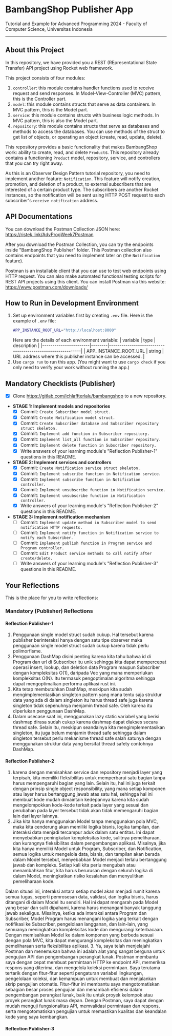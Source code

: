 # BambangShop Publisher App
Tutorial and Example for Advanced Programming 2024 - Faculty of Computer Science, Universitas Indonesia

---

## About this Project
In this repository, we have provided you a REST (REpresentational State Transfer) API project using Rocket web framework.

This project consists of four modules:
1.  `controller`: this module contains handler functions used to receive request and send responses.
    In Model-View-Controller (MVC) pattern, this is the Controller part.
2.  `model`: this module contains structs that serve as data containers.
    In MVC pattern, this is the Model part.
3.  `service`: this module contains structs with business logic methods.
    In MVC pattern, this is also the Model part.
4.  `repository`: this module contains structs that serve as databases and methods to access the databases.
    You can use methods of the struct to get list of objects, or operating an object (create, read, update, delete).

This repository provides a basic functionality that makes BambangShop work: ability to create, read, and delete `Product`s.
This repository already contains a functioning `Product` model, repository, service, and controllers that you can try right away.

As this is an Observer Design Pattern tutorial repository, you need to implement another feature: `Notification`.
This feature will notify creation, promotion, and deletion of a product, to external subscribers that are interested of a certain product type.
The subscribers are another Rocket instances, so the notification will be sent using HTTP POST request to each subscriber's `receive notification` address.

## API Documentations

You can download the Postman Collection JSON here: https://ristek.link/AdvProgWeek7Postman

After you download the Postman Collection, you can try the endpoints inside "BambangShop Publisher" folder.
This Postman collection also contains endpoints that you need to implement later on (the `Notification` feature).

Postman is an installable client that you can use to test web endpoints using HTTP request.
You can also make automated functional testing scripts for REST API projects using this client.
You can install Postman via this website: https://www.postman.com/downloads/

## How to Run in Development Environment
1.  Set up environment variables first by creating `.env` file.
    Here is the example of `.env` file:
    ```bash
    APP_INSTANCE_ROOT_URL="http://localhost:8000"
    ```
    Here are the details of each environment variable:
    | variable              | type   | description                                                |
    |-----------------------|--------|------------------------------------------------------------|
    | APP_INSTANCE_ROOT_URL | string | URL address where this publisher instance can be accessed. |
2.  Use `cargo run` to run this app.
    (You might want to use `cargo check` if you only need to verify your work without running the app.)

## Mandatory Checklists (Publisher)
-   [x] Clone https://gitlab.com/ichlaffterlalu/bambangshop to a new repository.
-   **STAGE 1: Implement models and repositories**
    -   [x] Commit: `Create Subscriber model struct.`
    -   [x] Commit: `Create Notification model struct.`
    -   [x] Commit: `Create Subscriber database and Subscriber repository struct skeleton.`
    -   [x] Commit: `Implement add function in Subscriber repository.`
    -   [x] Commit: `Implement list_all function in Subscriber repository.`
    -   [x] Commit: `Implement delete function in Subscriber repository.`
    -   [x] Write answers of your learning module's "Reflection Publisher-1" questions in this README.
-   **STAGE 2: Implement services and controllers**
    -   [x] Commit: `Create Notification service struct skeleton.`
    -   [x] Commit: `Implement subscribe function in Notification service.`
    -   [x] Commit: `Implement subscribe function in Notification controller.`
    -   [x] Commit: `Implement unsubscribe function in Notification service.`
    -   [x] Commit: `Implement unsubscribe function in Notification controller.`
    -   [x] Write answers of your learning module's "Reflection Publisher-2" questions in this README.
-   **STAGE 3: Implement notification mechanism**
    -   [ ] Commit: `Implement update method in Subscriber model to send notification HTTP requests.`
    -   [ ] Commit: `Implement notify function in Notification service to notify each Subscriber.`
    -   [ ] Commit: `Implement publish function in Program service and Program controller.`
    -   [ ] Commit: `Edit Product service methods to call notify after create/delete.`
    -   [ ] Write answers of your learning module's "Reflection Publisher-3" questions in this README.

## Your Reflections
This is the place for you to write reflections:

### Mandatory (Publisher) Reflections

#### Reflection Publisher-1
1. Penggunaan single model struct sudah cukup. Hal tersebut karena publisher berinteraksi hanya dengan satu tipe observer maka penggunaan single model struct sudah cukup karena tidak perlu polimorfisme.
2. Penggunaan DashMap disini penting karena kita tahu bahwa id di Program dan url di Subscriber itu unik sehingga kita dapat mempercepat operasi insert, lookup, dan deletion data Program maupun Subscriber dengan kompleksitas O(1), daripada Vec yang mana memperlukan kompleksitas O(N). Itu termasuk pengoptimalan algoritma sehingga dapat mengoptimalkan performa aplikasi rust ini.
3. Kita tetap membutuhkan DashMap, meskipun kita sudah mengimplementasikan singleton pattern yang mana tentu saja struktur data yang ada di dalam singleton itu harus thread safe juga karena singleton tidak sepenuhnya menjamin thread safe. Oleh karena itu diperlukan penggunaan DashMap.
4. Dalam usecase saat ini, menggunakan lazy static variabel yang berisi dashmap dirasa sudah cukup karena dashmap dapat diakses secara thread safe. Selain itu, meskipun seandainya kita mengimplementasikan singleton, itu juga belum menjamin thread safe sehingga dalam singleton tersebut perlu mekanisme thread safe salah satunya dengan menggunakan struktur data yang bersifat thread safety contohnya DashMap.
#### Reflection Publisher-2
1. karena dengan memisahkan service dan repository menjadi layer yang terpisah, kita memiliki fleksibilitas untuk memperbarui satu bagian tanpa harus mempengaruhi bagian yang lain. Selain itu, hal ini juga terkait dengan prinsip single object responsibility, yang mana setiap komponen atau layer harus bertanggung jawab atas satu hal, sehingga hal ini membuat kode mudah dimaintain kedepannya karena kita sudah mengelompokkan kode-kode terkait pada layer yang sesuai dan perubahan  pada layer tersebut tidak akan tidak memengaruhi bagian lain dari layer lainnya.
2. Jika kita hanya menggunakan Model tanpa menggunakan pola MVC, maka kita cenderung akan memiliki logika bisnis, logika tampilan, dan interaksi data menjadi tercampur aduk dalam satu entitas. Ini dapat menyebabkan peningkatan kompleksitas kode, sulitnya pemeliharaan, dan kurangnya fleksibilitas dalam pengembangan aplikasi. Misalnya, jika kita hanya memiliki Model untuk Program, Subscriber, dan Notification, semua logika untuk mengelola data, bisnis, dan tampilan akan berada dalam Model tersebut, menyebabkan Model menjadi terlalu bertanggung jawab dan kompleks. Setiap kali kita perlu mengubah atau menambahkan fitur, kita harus berurusan dengan seluruh logika di dalam Model, meningkatkan risiko kesalahan dan menyulitkan pemeliharaan kode.

Dalam situasi ini, interaksi antara setiap model akan menjadi rumit karena semua tugas, seperti pemrosesan data, validasi, dan logika bisnis, harus ditangani di dalam Model itu sendiri. Hal ini dapat mengarah pada Model yang besar dan sulit dipahami, karena harus menangani banyak tanggung jawab sekaligus. Misalnya, ketika ada interaksi antara Program dan Subscriber, Model Program harus menangani logika yang terkait dengan notifikasi ke Subscriber, pengelolaan langganan, dan lain-lain, yang semuanya meningkatkan kompleksitas kode dan mengurangi keterbacaan. Dengan memisahkan Model ke dalam komponen yang berbeda sesuai dengan pola MVC, kita dapat mengurangi kompleksitas dan meningkatkan pemeliharaan serta fleksibilitas aplikasi.
3. Ya, saya telah menjelajahi Postman dan menemukan bahwa ini adalah alat yang sangat berguna untuk pengujian API dan pengembangan perangkat lunak. Postman membantu saya dengan cepat membuat permintaan HTTP ke endpoint API, memeriksa respons yang diterima, dan mengelola koleksi permintaan. Saya terutama tertarik dengan fitur-fitur seperti pengaturan variabel lingkungan, pengelolaan koleksi, dan kemampuan untuk membuat dan menjalankan skrip pengujian otomatis. Fitur-fitur ini membantu saya mengotomatiskan sebagian besar proses pengujian dan menambah efisiensi dalam pengembangan perangkat lunak, baik itu untuk proyek kelompok atau proyek perangkat lunak masa depan. Dengan Postman, saya dapat dengan mudah menguji fungsionalitas API, memvalidasi permintaan dan respons, serta mengotomatiskan pengujian untuk memastikan kualitas dan keandalan kode yang saya kembangkan.
#### Reflection Publisher-3
